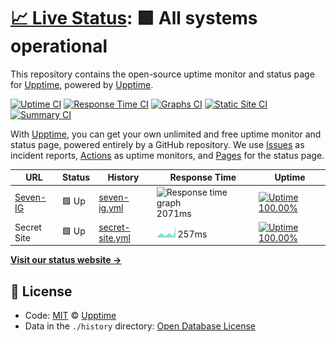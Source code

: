 # [📈 Live Status](https://demo.upptime.js.org): <!--live status--> **🟩 All systems operational**

This repository contains the open-source uptime monitor and status page for [Upptime](https://upptime.js.org), powered by [Upptime](https://github.com/upptime/upptime).

[![Uptime CI](https://github.com/koj-co/upptime/workflows/Uptime%20CI/badge.svg)](https://github.com/koj-co/upptime/actions?query=workflow%3A%22Uptime+CI%22)
[![Response Time CI](https://github.com/koj-co/upptime/workflows/Response%20Time%20CI/badge.svg)](https://github.com/koj-co/upptime/actions?query=workflow%3A%22Response+Time+CI%22)
[![Graphs CI](https://github.com/koj-co/upptime/workflows/Graphs%20CI/badge.svg)](https://github.com/koj-co/upptime/actions?query=workflow%3A%22Graphs+CI%22)
[![Static Site CI](https://github.com/koj-co/upptime/workflows/Static%20Site%20CI/badge.svg)](https://github.com/koj-co/upptime/actions?query=workflow%3A%22Static+Site+CI%22)
[![Summary CI](https://github.com/koj-co/upptime/workflows/Summary%20CI/badge.svg)](https://github.com/koj-co/upptime/actions?query=workflow%3A%22Summary+CI%22)

With [Upptime](https://upptime.js.org), you can get your own unlimited and free uptime monitor and status page, powered entirely by a GitHub repository. We use [Issues](https://github.com/upptime/upptime/issues) as incident reports, [Actions](https://github.com/upptime/upptime/actions) as uptime monitors, and [Pages](https://demo.upptime.js.org) for the status page.

<!--start: status pages-->
<!-- This summary is generated by Upptime (https://github.com/upptime/upptime) -->
<!-- Do not edit this manually, your changes will be overwritten -->

| URL                     | Status | History                                                                                       | Response Time                                                                    | Uptime                                                                                                                                                                                                                  |
| ----------------------- | ------ | --------------------------------------------------------------------------------------------- | -------------------------------------------------------------------------------- | ----------------------------------------------------------------------------------------------------------------------------------------------------------------------------------------------------------------------- |
| [Seven-IG](seven-ig.de) | 🟩 Up  | [seven-ig.yml](https://github.com/tjonas331/Uptime/commits/master/history/seven-ig.yml)       | <img alt="Response time graph" src="./graphs/seven-ig.png" height="20"> 2071ms   | [![Uptime 100.00%](https://img.shields.io/endpoint?url=https%3A%2F%2Fraw.githubusercontent.com%2Ftjonas331%2FUptime%2Fmaster%2Fapi%2Fseven-ig%2Fuptime.json)](https://upptime.github.io/upptime/history/seven-ig)       |
| Secret Site             | 🟩 Up  | [secret-site.yml](https://github.com/tjonas331/Uptime/commits/master/history/secret-site.yml) | <img alt="Response time graph" src="./graphs/secret-site.png" height="20"> 257ms | [![Uptime 100.00%](https://img.shields.io/endpoint?url=https%3A%2F%2Fraw.githubusercontent.com%2Ftjonas331%2FUptime%2Fmaster%2Fapi%2Fsecret-site%2Fuptime.json)](https://upptime.github.io/upptime/history/secret-site) |

<!--end: status pages-->

[**Visit our status website →**](https://demo.upptime.js.org)

## 📄 License

- Code: [MIT](./LICENSE) © [Upptime](https://upptime.js.org)
- Data in the `./history` directory: [Open Database License](https://opendatacommons.org/licenses/odbl/1-0/)
